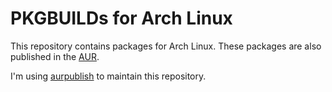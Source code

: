 # PKGBUILDs for Arch Linux

This repository contains packages for Arch Linux.
These packages are also published in the [AUR](https://wiki.archlinux.org/index.php/Arch_User_Repository).

I'm using [aurpublish](https://github.com/eli-schwartz/aurpublish) to maintain this repository.
